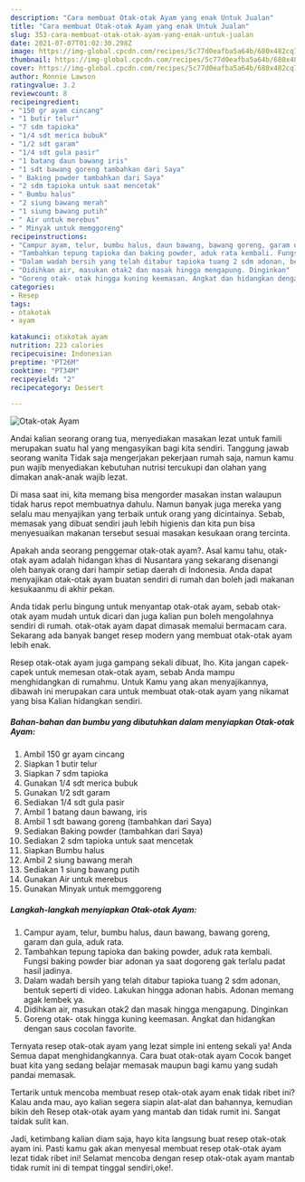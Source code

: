 ```yaml
---
description: "Cara membuat Otak-otak Ayam yang enak Untuk Jualan"
title: "Cara membuat Otak-otak Ayam yang enak Untuk Jualan"
slug: 353-cara-membuat-otak-otak-ayam-yang-enak-untuk-jualan
date: 2021-07-07T01:02:30.298Z
image: https://img-global.cpcdn.com/recipes/5c77d0eafba5a64b/680x482cq70/otak-otak-ayam-foto-resep-utama.jpg
thumbnail: https://img-global.cpcdn.com/recipes/5c77d0eafba5a64b/680x482cq70/otak-otak-ayam-foto-resep-utama.jpg
cover: https://img-global.cpcdn.com/recipes/5c77d0eafba5a64b/680x482cq70/otak-otak-ayam-foto-resep-utama.jpg
author: Ronnie Lawson
ratingvalue: 3.2
reviewcount: 8
recipeingredient:
- "150 gr ayam cincang"
- "1 butir telur"
- "7 sdm tapioka"
- "1/4 sdt merica bubuk"
- "1/2 sdt garam"
- "1/4 sdt gula pasir"
- "1 batang daun bawang iris"
- "1 sdt bawang goreng tambahkan dari Saya"
- " Baking powder tambahkan dari Saya"
- "2 sdm tapioka untuk saat mencetak"
- " Bumbu halus"
- "2 siung bawang merah"
- "1 siung bawang putih"
- " Air untuk merebus"
- " Minyak untuk memggoreng"
recipeinstructions:
- "Campur ayam, telur, bumbu halus, daun bawang, bawang goreng, garam dan gula, aduk rata."
- "Tambahkan tepung tapioka dan baking powder, aduk rata kembali. Fungsi baking powder biar adonan ya saat dogoreng gak terlalu padat hasil jadinya."
- "Dalam wadah bersih yang telah ditabur tapioka tuang 2 sdm adonan, bentuk seperti di video. Lakukan hingga adonan habis. Adonan memang agak lembek ya."
- "Didihkan air, masukan otak2 dan masak hingga mengapung. Dinginkan"
- "Goreng otak- otak hingga kuning keemasan. Angkat dan hidangkan dengan saus cocolan favorite."
categories:
- Resep
tags:
- otakotak
- ayam

katakunci: otakotak ayam 
nutrition: 223 calories
recipecuisine: Indonesian
preptime: "PT26M"
cooktime: "PT34M"
recipeyield: "2"
recipecategory: Dessert

---
```



![Otak-otak Ayam](https://img-global.cpcdn.com/recipes/5c77d0eafba5a64b/680x482cq70/otak-otak-ayam-foto-resep-utama.jpg)

Andai kalian seorang orang tua, menyediakan masakan lezat untuk famili merupakan suatu hal yang mengasyikan bagi kita sendiri. Tanggung jawab seorang  wanita Tidak saja mengerjakan pekerjaan rumah saja, namun kamu pun wajib menyediakan kebutuhan nutrisi tercukupi dan olahan yang dimakan anak-anak wajib lezat.

Di masa  saat ini, kita memang bisa mengorder masakan instan walaupun tidak harus repot membuatnya dahulu. Namun banyak juga mereka yang selalu mau menyajikan yang terbaik untuk orang yang dicintainya. Sebab, memasak yang dibuat sendiri jauh lebih higienis dan kita pun bisa menyesuaikan makanan tersebut sesuai masakan kesukaan orang tercinta. 



Apakah anda seorang penggemar otak-otak ayam?. Asal kamu tahu, otak-otak ayam adalah hidangan khas di Nusantara yang sekarang disenangi oleh banyak orang dari hampir setiap daerah di Indonesia. Anda dapat menyajikan otak-otak ayam buatan sendiri di rumah dan boleh jadi makanan kesukaanmu di akhir pekan.

Anda tidak perlu bingung untuk menyantap otak-otak ayam, sebab otak-otak ayam mudah untuk dicari dan juga kalian pun boleh mengolahnya sendiri di rumah. otak-otak ayam dapat dimasak memalui bermacam cara. Sekarang ada banyak banget resep modern yang membuat otak-otak ayam lebih enak.

Resep otak-otak ayam juga gampang sekali dibuat, lho. Kita jangan capek-capek untuk memesan otak-otak ayam, sebab Anda mampu menghidangkan di rumahmu. Untuk Kamu yang akan menyajikannya, dibawah ini merupakan cara untuk membuat otak-otak ayam yang nikamat yang bisa Kalian hidangkan sendiri.

<!--inarticleads1-->

##### Bahan-bahan dan bumbu yang dibutuhkan dalam menyiapkan Otak-otak Ayam:

1. Ambil 150 gr ayam cincang
1. Siapkan 1 butir telur
1. Siapkan 7 sdm tapioka
1. Gunakan 1/4 sdt merica bubuk
1. Gunakan 1/2 sdt garam
1. Sediakan 1/4 sdt gula pasir
1. Ambil 1 batang daun bawang, iris
1. Ambil 1 sdt bawang goreng (tambahkan dari Saya)
1. Sediakan  Baking powder (tambahkan dari Saya)
1. Sediakan 2 sdm tapioka untuk saat mencetak
1. Siapkan  Bumbu halus
1. Ambil 2 siung bawang merah
1. Sediakan 1 siung bawang putih
1. Gunakan  Air untuk merebus
1. Gunakan  Minyak untuk memggoreng




<!--inarticleads2-->

##### Langkah-langkah menyiapkan Otak-otak Ayam:

1. Campur ayam, telur, bumbu halus, daun bawang, bawang goreng, garam dan gula, aduk rata.
1. Tambahkan tepung tapioka dan baking powder, aduk rata kembali. Fungsi baking powder biar adonan ya saat dogoreng gak terlalu padat hasil jadinya.
1. Dalam wadah bersih yang telah ditabur tapioka tuang 2 sdm adonan, bentuk seperti di video. Lakukan hingga adonan habis. Adonan memang agak lembek ya.
1. Didihkan air, masukan otak2 dan masak hingga mengapung. Dinginkan
1. Goreng otak- otak hingga kuning keemasan. Angkat dan hidangkan dengan saus cocolan favorite.




Ternyata resep otak-otak ayam yang lezat simple ini enteng sekali ya! Anda Semua dapat menghidangkannya. Cara buat otak-otak ayam Cocok banget buat kita yang sedang belajar memasak maupun bagi kamu yang sudah pandai memasak.

Tertarik untuk mencoba membuat resep otak-otak ayam enak tidak ribet ini? Kalau anda mau, ayo kalian segera siapin alat-alat dan bahannya, kemudian bikin deh Resep otak-otak ayam yang mantab dan tidak rumit ini. Sangat taidak sulit kan. 

Jadi, ketimbang kalian diam saja, hayo kita langsung buat resep otak-otak ayam ini. Pasti kamu gak akan menyesal membuat resep otak-otak ayam lezat tidak ribet ini! Selamat mencoba dengan resep otak-otak ayam mantab tidak rumit ini di tempat tinggal sendiri,oke!.

